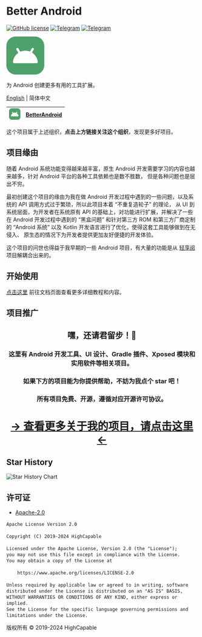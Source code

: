 # Better Android

[![GitHub license](https://img.shields.io/github/license/BetterAndroid/BetterAndroid?color=blue)](https://github.com/BetterAndroid/BetterAndroid/blob/main/LICENSE)
[![Telegram](https://img.shields.io/badge/discussion-Telegram-blue.svg?logo=telegram)](https://t.me/BetterAndroid)
[![Telegram](https://img.shields.io/badge/discussion%20dev-Telegram-blue.svg?logo=telegram)](https://t.me/HighCapable_Dev)

<img src="https://github.com/BetterAndroid/.github/blob/main/img-src/logo.png?raw=true" width = "100" height = "100" alt="LOGO"/>

为 Android 创建更多有用的工具扩展。

[English](README.md) | 简体中文

| <img src="https://github.com/BetterAndroid/.github/blob/main/img-src/logo.png?raw=true" width = "30" height = "30" alt="LOGO"/> | [BetterAndroid](https://github.com/BetterAndroid) |
|---------------------------------------------------------------------------------------------------------------------------------|---------------------------------------------------|

这个项目属于上述组织，**点击上方链接关注这个组织**，发现更多好项目。

## 项目缘由

随着 Android 系统功能变得越来越丰富，原生 Android 开发需要学习的内容也越来越多，针对 Android 平台的各种工具依赖也是数不胜数，
但是各种问题也是层出不穷。

最初创建这个项目的缘由为我在做 Android 开发过程中遇到的一些问题，以及系统的 API 调用方式过于繁琐，所以此项目本着 “不重复造轮子” 的理论，
从 UI 到系统层面，为开发者在系统原有 API 的基础上，对功能进行扩展，并解决了一些在 Android 开发过程中遇到的 “黑盒问题” 和针对第三方
ROM 和第三方厂商定制的 “Android 系统” 以及 Kotlin 开发语言进行了优化，使得这套工具能够做到在无侵入、
原生态的情况下为开发者提供更加友好便捷的开发体验。

这个项目的问世也得益于我早期的一些 Android 项目，有大量的功能是从 [轻享阅](https://github.com/PureReader) 项目解耦合出来的。

## 开始使用

[点击这里](https://betterandroid.github.io/BetterAndroid/zh-cn) 前往文档页面查看更多详细教程和内容。

## 项目推广

<!--suppress HtmlDeprecatedAttribute -->
<div align="center">
    <h2>嘿，还请君留步！👋</h2>
    <h3>这里有 Android 开发工具、UI 设计、Gradle 插件、Xposed 模块和实用软件等相关项目。</h3>
    <h3>如果下方的项目能为你提供帮助，不妨为我点个 star 吧！</h3>
    <h3>所有项目免费、开源，遵循对应开源许可协议。</h3>
    <h1><a href="https://github.com/fankes/fankes/blob/main/project-promote/README-zh-CN.md">→ 查看更多关于我的项目，请点击这里 ←</a></h1>
</div>

## Star History

![Star History Chart](https://api.star-history.com/svg?repos=BetterAndroid/BetterAndroid&type=Date)

## 许可证

- [Apache-2.0](https://www.apache.org/licenses/LICENSE-2.0)

```
Apache License Version 2.0

Copyright (C) 2019-2024 HighCapable

Licensed under the Apache License, Version 2.0 (the "License");
you may not use this file except in compliance with the License.
You may obtain a copy of the License at

    https://www.apache.org/licenses/LICENSE-2.0

Unless required by applicable law or agreed to in writing, software
distributed under the License is distributed on an "AS IS" BASIS,
WITHOUT WARRANTIES OR CONDITIONS OF ANY KIND, either express or implied.
See the License for the specific language governing permissions and
limitations under the License.
```

版权所有 © 2019-2024 HighCapable